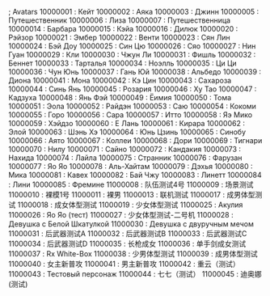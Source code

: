 ; Avatars
10000001 : Кейт
10000002 : Аяка
10000003 : Джинн
10000005 : Путешественник
10000006 : Лиза
10000007 : Путешественница
10000014 : Барбара
10000015 : Кэйа
10000016 : Дилюк
10000020 : Рэйзор
10000021 : Эмбер
10000022 : Венти
10000023 : Сян Лин
10000024 : Бэй Доу
10000025 : Син Цю
10000026 : Сяо
10000027 : Нин Гуан
10000029 : Кли
10000030 : Чжун Ли
10000031 : Фишль
10000032 : Беннет
10000033 : Тарталья
10000034 : Ноэлль
10000035 : Ци Ци
10000036 : Чун Юнь
10000037 : Гань Юй
10000038 : Альбедо
10000039 : Диона
10000041 : Мона
10000042 : Кэ Цин
10000043 : Сахароза
10000044 : Синь Янь
10000045 : Розария
10000046 : Ху Тао
10000047 : Кадзуха
10000048 : Янь Фэй
10000049 : Ёимия
10000050 : Тома
10000051 : Эола
10000052 : Райдэн
10000053 : Саю
10000054 : Кокоми
10000055 : Горо
10000056 : Сара
10000057 : Итто
10000058 : Яэ Мико
10000059 : Хэйдзо
10000060 : Е Лань
10000061 : Кирара
10000062 : Элой
10000063 : Шэнь Хэ
10000064 : Юнь Цзинь
10000065 : Синобу
10000066 : Аято
10000067 : Коллеи
10000068 : Дори
10000069 : Тигнари
10000070 : Нилу
10000071 : Сайно
10000072 : Кандакия
10000073 : Нахида
10000074 : Лайла
10000075 : Странник
10000076 : Фарузан
10000077 : Яо Яо
10000078 : Аль-Хайтам
10000079 : Дэхья
10000080 : Мика
10000081 : Кавех
10000082 : Бай Чжу
10000083 : Линетт
10000084 : Лини
10000085 : Фремине
11000008 : 队伍测试4号
11000009 : 场景测试
11000010 : 裸模1号
11000011 : 裸男
11000013 : 联机测试
11000017 : 成男体型测试
11000018 : 成女体型测试
11000019 : 少女体型测试
11000025 : Акулия
11000026 : Яо Яо (тест)
11000027 : 少女体型测试-二号机
11000028 : Девушка с Белой Шкатулкой
11000030 : Девушка с двуручным мечом
11000031 : 后武器测试A
11000032 : 后武器测试B
11000033 : 后武器测试C
11000034 : 后武器测试D
11000035 : 长枪成女
11000036 : 单手剑成女测试
11000037 : Rx White-Box
11000038 : 少男体型测试
11000039 : 成男体型测试
11000040 : 女主新普攻
11000041 : 男主新普攻
11000042 : 重云（测试）
11000043 : Тестовый персонаж
11000044 : 七七（测试）
11000045 : 迪奥娜(测试)


